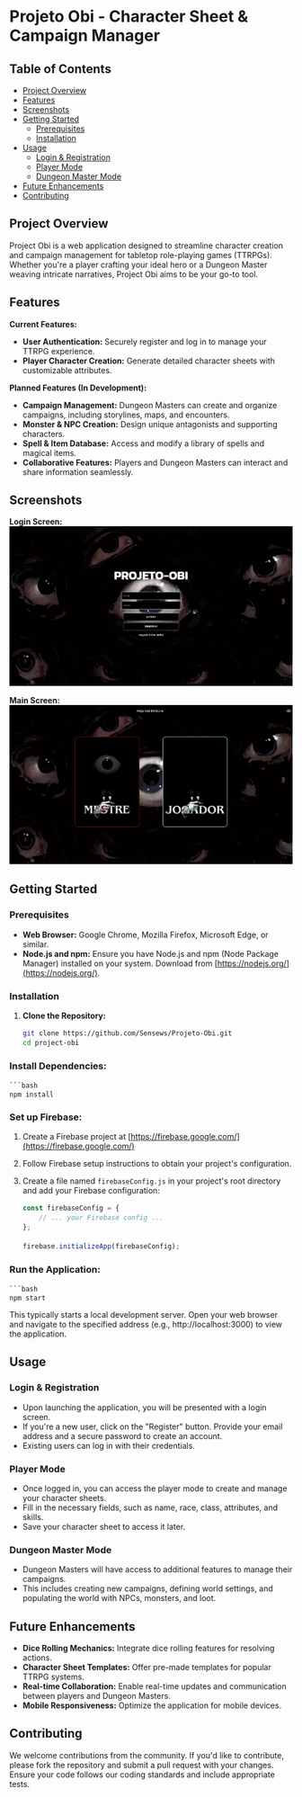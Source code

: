 # Projeto Obi - Character Sheet & Campaign Manager
## Table of Contents 
- [Project Overview](#project-overview)
- [Features](#features)
- [Screenshots](#screenshots)
- [Getting Started](#getting-started)
    - [Prerequisites](#prerequisites)
    - [Installation](#installation)
- [Usage](#usage)
    - [Login & Registration](#login--registration)
    - [Player Mode](#player-mode)
    - [Dungeon Master Mode](#dungeon-master-mode) 
- [Future Enhancements](#future-enhancements)
- [Contributing](#contributing)

## Project Overview
Project Obi is a web application designed to streamline character creation and campaign management for tabletop role-playing games (TTRPGs). Whether you're a player crafting your ideal hero or a Dungeon Master weaving intricate narratives, Project Obi aims to be your go-to tool.

## Features
**Current Features:**
- **User Authentication:** Securely register and log in to manage your TTRPG experience.
- **Player Character Creation:** Generate detailed character sheets with customizable attributes.

**Planned Features (In Development):**
- **Campaign Management:** Dungeon Masters can create and organize campaigns, including storylines, maps, and encounters.
- **Monster & NPC Creation:** Design unique antagonists and supporting characters.
- **Spell & Item Database:** Access and modify a library of spells and magical items.
- **Collaborative Features:** Players and Dungeon Masters can interact and share information seamlessly.

## Screenshots
**Login Screen:**
<img src="/assets/print_login_screen.png" />

**Main Screen:**
<img src="/assets/print_main_screen.png" />

## Getting Started 

### Prerequisites
- **Web Browser:** Google Chrome, Mozilla Firefox, Microsoft Edge, or similar.
- **Node.js and npm:** Ensure you have Node.js and npm (Node Package Manager) installed on your system. Download from [https://nodejs.org/](https://nodejs.org/).

### Installation
1. **Clone the Repository:**
   ```bash
   git clone https://github.com/Sensews/Projeto-Obi.git
   cd project-obi

### Install Dependencies:
    ```bash
    npm install

### Set up Firebase:
   1. Create a Firebase project at [https://firebase.google.com/](https://firebase.google.com/)
   2. Follow Firebase setup instructions to obtain your project's configuration.
   3. Create a file named `firebaseConfig.js` in your project's root directory and add your Firebase configuration:

       ```javascript
       const firebaseConfig = {
           // ... your Firebase config ...
       };

       firebase.initializeApp(firebaseConfig);

### Run the Application:
    ```bash
    npm start
This typically starts a local development server. Open your web browser and navigate to the specified address (e.g., http://localhost:3000) to view the application.

## Usage

### Login & Registration
- Upon launching the application, you will be presented with a login screen.
- If you're a new user, click on the "Register" button. Provide your email address and a secure password to create an account.
- Existing users can log in with their credentials.

### Player Mode
- Once logged in, you can access the player mode to create and manage your character sheets.
- Fill in the necessary fields, such as name, race, class, attributes, and skills.
- Save your character sheet to access it later.

### Dungeon Master Mode
- Dungeon Masters will have access to additional features to manage their campaigns.
- This includes creating new campaigns, defining world settings, and populating the world with NPCs, monsters, and loot.

## Future Enhancements
- **Dice Rolling Mechanics:** Integrate dice rolling features for resolving actions.
- **Character Sheet Templates:** Offer pre-made templates for popular TTRPG systems.
- **Real-time Collaboration:** Enable real-time updates and communication between players and Dungeon Masters.
- **Mobile Responsiveness:** Optimize the application for mobile devices.

## Contributing
We welcome contributions from the community. If you'd like to contribute, please fork the repository and submit a pull request with your changes. Ensure your code follows our coding standards and include appropriate tests.
